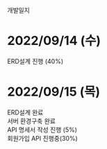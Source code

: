 
개발일지

# 2022/09/14 (수)
ERD설계 진행 (40%)

# 2022/09/15 (목)
ERD설계 완료  
서버 환경구축 완료  
API 명세서 작성 진행 (5%)  
회원가입 API 진행중(30%)

